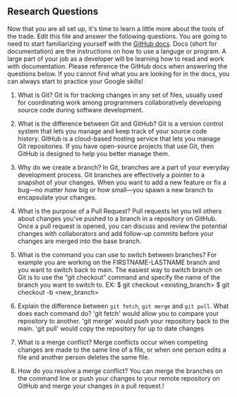 ## Research Questions 

Now that you are all set up, it's time to learn a little more about the tools of the trade. Edit this file and answer the following questions. You are going to need to start familiarizing yourself with the [GitHub docs](https://docs.github.com/en). Docs (short for documentation) are the instructions on how to use a languge or program. A large part of your job as a developer will be learning how to read and work with documentation. Please reference the GitHub docs when answering the questions below. If you cannot find what you are looking for in the docs, you can always start to practice your Google skills!

1. What is Git?
Git is for tracking changes in any set of files, usually used for coordinating work among programmers collaboratively developing source code during software development.

2. What is the difference between Git and GitHub?
Git is a version control system that lets you manage and keep track of your source code history. GitHub is a cloud-based hosting service that lets you manage Git repositories. If you have open-source projects that use Git, then GitHub is designed to help you better manage them.

3. Why do we create a branch?
In Git, branches are a part of your everyday development process. Git branches are effectively a pointer to a snapshot of your changes. When you want to add a new feature or fix a bug—no matter how big or how small—you spawn a new branch to encapsulate your changes.

4. What is the purpose of a Pull Request?
Pull requests let you tell others about changes you've pushed to a branch in a repository on GitHub. Once a pull request is opened, you can discuss and review the potential changes with collaborators and add follow-up commits before your changes are merged into the base branch.

5. What is the command you can use to switch between branches? For example you are working on the FIRSTNAME-LASTNAME branch and you want to switch back to main.
The easiest way to switch branch on Git is to use the “git checkout” command and specify the name of the branch you want to switch to.
    EX: $ git checkout <existing_branch>
        $ git checkout -b <new_branch>

6. Explain the difference between `git fetch`, `git merge` and `git pull`. What does each command do?
'git fetch' would allow you to compare your repository to another. 'git merge' would push your repository back to the main. 'git pull' would copy the repository for up to date changes

7. What is a merge conflict?
Merge conflicts occur when competing changes are made to the same line of a file, or when one person edits a file and another person deletes the same file.

8. How do you resolve a merge conflict?
You can merge the branches on the command line or push your changes to your remote repository on GitHub and merge your changes in a pull request.!
